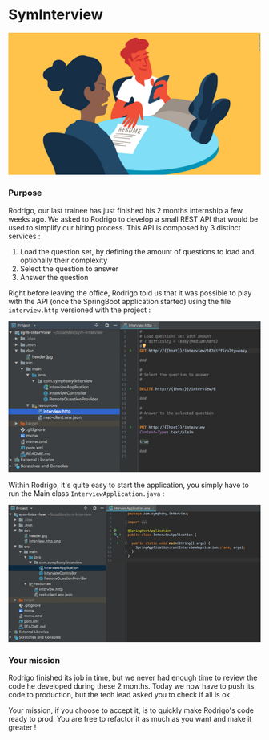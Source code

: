 # SymInterview
![header image](doc/header.jpg)

### Purpose 
Rodrigo, our last trainee has just finished his 2 months internship a few weeks ago. 
We asked to Rodrigo to develop a small REST API that would be used to simplify our hiring process. 
This API is composed by 3 distinct services : 
1. Load the question set, by defining the amount of questions to load and optionally their complexity 
2. Select the question to answer
3. Answer the question

Right before leaving the office, Rodrigo told us that it was possible to play with the API (once the SpringBoot application started) 
using the file `interview.http` versioned with the project : 

![interview.http](doc/interview.http.png)

Within Rodrigo, it's quite easy to start the application, you simply have to run the Main class `InterviewApplication.java` : 

![InterviewApplication.java](doc/application.png)

### Your mission
Rodrigo finished its job in time, but we never had enough time to review the code he developed during these 2 months.
Today we now have to push its code to production, but the tech lead asked you to check if all is ok.

Your mission, if you choose to accept it, is to quickly make Rodrigo's code ready to prod. You are free to refactor it 
as much as you want and make it greater !